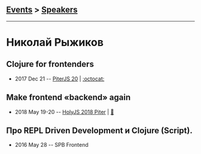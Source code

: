 ## [Events](../README.md) > [Speakers](../speakers.md)
---

# Николай Рыжиков

## Clojure for frontenders
- 2017 Dec 21 -- [PiterJS 20](https://www.youtube.com/watch?v=6oF_fRyKsd4)   | [:octocat:](https://github.com/niquola/piterjs-2017-slides) 
## Make frontend «backend» again
- 2018 May 19-20 -- [HolyJS 2018 Piter](https://youtu.be/XBfi3Q74BnE)  | [:notebook:](https://niquola.github.io/holyjs-slides-2018/#/)  
## Про REPL Driven Development и Clojure (Script).
- 2016 May 28 -- SPB Frontend    
